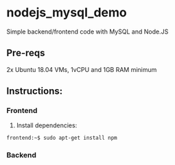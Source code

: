 # nodejs_mysql_demo
Simple backend/frontend code with MySQL and Node.JS

## Pre-reqs
2x Ubuntu 18.04 VMs, 1vCPU and 1GB RAM minimum

## Instructions:

### Frontend
1. Install dependencies:  
```
frontend:~$ sudo apt-get install npm
```


### Backend
